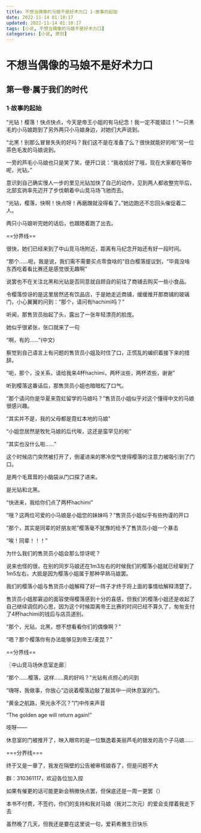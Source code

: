 ```yaml
---
title: 不想当偶像的马娘不是好术力口 1·故事的起始
date: 2022-11-14 01:10:17
updated: 2022-11-14 01:10:17
tags: [小说, 不想当偶像的马娘不是好术力口]
categories: [小说, 原创]
---
```


# 不想当偶像的马娘不是好术力口

## 第一卷·属于我们的时代

### 1·故事的起始

“光钻！樱落！快点快点，今天是帝王小姐的有马纪念！我一定不能错过！”一只黑毛的小马娘跑到了另外两只小马娘身边，对她们大声说到。

“北黑！别那么冒冒失失的好吗？我们这不是在准备了么？很快就能好的啦”另一位茶色毛发的马娘说到。

一旁的芦毛小马娘也只是笑了笑，便开口说：“我收拾好了哦，现在大家都在等你呢，光钻。”

意识到自己确实慢人一步的里见光钻加快了自己的动作，见到两人都收整完毕后，北部玄驹率先迈开了步伐朝着中山竞马场飞驰而去。

“光钻，樱落，快啊！快点呀！再磨蹭就没得看了。”她边跑还不忘回头催促着二人。

两只小马娘听完她的话后，也跟随着跑了出去。

==分界线==

很快，她们已经来到了中山竞马场附近，距离有马纪念开始还有好一段时间。

“那个……呃，我是说，我们需不需要买点零食啥的”目白樱落提议到，“毕竟没啥东西吃着看比赛还是感觉很无趣啊”

说罢也不在关注北黑和光钻是否同意就自顾自的前往了商铺去购买一些小食品。

令樱落惊讶的是这里居然还有饮品店，于是她走近商铺，缓缓推开那商铺的玻璃门，小心翼翼的问到：“那个，请问有hachimi吗？”

听闻，那售货员抬起了头，露出了一张年轻漂亮的脸庞。

她似乎很紧张，张口就来了一句

“啊，有的……”(中文)

察觉到自己语言上有问题的售货员小姐及时住了口，正慌乱的编织着接下来的措辞。

“呃，那个，没关系，请给我来4杯hachimi，两杯淡些，两杯浓些，谢谢”

听到樱落这番话后，那售货员小姐也暗暗松了口气。

“那个请问你是华夏来霓虹留学的马娘吗？”售货员小姐似乎对这个懂得中文的马娘很感兴趣。

“其实并不是，我的父母都是霓虹本地的马娘”

“小姐您居然是牧牝马娘的后代唉，这还是蛮罕见的啦”

“其实也没什么啦……”

这个时候店门突然被打开了，倒灌进来的寒冷空气使得樱落的注意力被吸引到了门口。

是两个毛茸茸的小脑袋从门口探了进来。

是光钻和北黑。

“快进来，我给你们点了两杯hachimi”

“哦？这两位可爱的小马娘是小姐您的妹妹吗？”售货员小姐似乎有些拘谨的开口

“那个，其实是同辈的好朋友呢”樱落毫不犹豫的给予了售货员小姐一个暴击

“唉！同辈！！！”

为什么我们的售货员小姐会那么惊讶呢？

说来也怪的很，在别的同岁马娘还在1m3左右的时候我们的樱落小姐就已经窜到了1m5左右，大抵是因为樱落小姐属于那种早熟马娘罢。

我们的樱落小姐与售货员小姐解释了好一阵子才终于将上面的事情给解释清楚了。

售货员小姐那窘迫的面容使得樱落感到十分的喜感，但我们的樱落小姐还是收起了自己继续调侃的心思，因为这个时候距离帝王比赛的时间已经不算久了，匆匆支付了4杯hachimi的钱后与店员道别。

“那个，光钻，北黑，想不想看看你们的偶像啊？”

“嗯？那个樱落你有办法能够见到帝王/麦昆？”

==分界线==

〖中山竞马场休息室走廊〗

“那个……樱落，这样……真的好吗？”光钻有点担心的问到

“嗨呀，我做事，你放心”边说着樱落边敲了敲其中一间休息室的门。

“黄金之航路，荣光永不沉？”门中传来声音

“The golden age will return again!”

吱呀——

休息室的门被推开了，映入眼帘的是一位飘逸着美丽芦毛的银发的高个子马娘……

===分界线===

终于又是一章了，我发在隔壁的公告被审核娘吞了，但是问题不大

群：310361117，欢迎各位加入捏

如果有催更的话可能更新会稍微快点罢，但保底还是一周一更罢（）

本书不付费，不签约，你们的支持和我对马娘（我对二次元）的爱会支撑着我走下去

虽然晚了几天，但我还是要在这里说一句，爱莉希雅生日快乐
